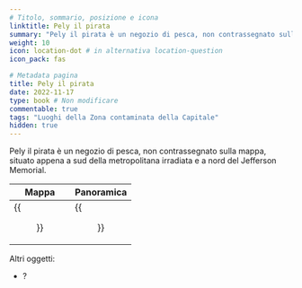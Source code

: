 ```yaml
---
# Titolo, sommario, posizione e icona
linktitle: Pely il pirata
summary: "Pely il pirata è un negozio di pesca, non contrassegnato sulla mappa, situato appena a sud della metropolitana irradiata e a nord del Jefferson Memorial."
weight: 10
icon: location-dot # in alternativa location-question
icon_pack: fas

# Metadata pagina
title: Pely il pirata
date: 2022-11-17
type: book # Non modificare
commentable: true
tags: "Luoghi della Zona contaminata della Capitale"
hidden: true
---
```




Pely il pirata è un negozio di pesca, non contrassegnato sulla mappa, situato appena a sud della metropolitana irradiata e a nord del Jefferson Memorial.

| Mappa                                   | Panoramica                          |
| --------------------------------------- | ----------------------------------- |
| {{<figure src="Pirate_Pely_loc.webp">}} | {{<figure src="Pirate_Pely.webp">}} |



Altri oggetti:
- ?
